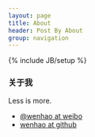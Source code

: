 ```yaml
---
layout: page
title: About
header: Post By About
group: navigation
---
```

{% include JB/setup %}

### 关于我


Less is more.



* [@wenhao at weibo][weibo]
* [wenhao at github][github]


[weibo]: http://weibo.com/hnrain
[github]: http://github.com/hnrainll

